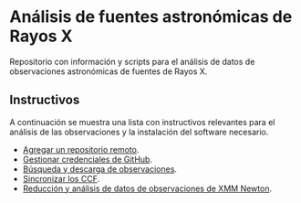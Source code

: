 # Análisis de fuentes astronómicas de Rayos X

Repositorio con información y scripts para el análisis de datos de observaciones astronómicas de fuentes de Rayos X.

## Instructivos 

A continuación se muestra una lista con instructivos relevantes para el análisis de las observaciones y la instalación del software necesario.

- [Agregar un repositorio remoto](instructivos/add_remote.md).
- [Gestionar credenciales de GitHub](instructivos/git_credentials.md).
- [Búsqueda y descarga de observaciones](instructivos/observaciones.md).
- [Sincronizar los CCF](instructivos/sincronizar_ccf.md).
- [Reducción y análisis de datos de observaciones de XMM Newton](instructivos/reduccion_y_productos.md).